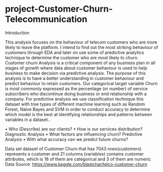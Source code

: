 # project-Customer-Churn-Telecommunication
Introduction

This analysis focuses on the behaviour of telecom customers who are more likely to leave the platform. I intend to find out the most striking behaviour of customers through EDA and later on use some of predictive analytics technique to determine the customer who are most likely to churn. Customer churn Analysis is a critical component of any business plan in all stages of growth where data about customer behaviour is used to help business to make decision via predictive analysis. The purpose of this analysis is to have a better understanding in customer behaviour and predict behaviour to retain customers.
 Our categorical target variable Churn is most commonly expressed as the percentage (or number) of service subscribers who discontinue doing business or end relationship with a company. For predictive analysis we use classification technique this dataset with  tree types of different machine learning such as Random Forest, Naïve Bayes and SVM in order to conduct accuracy to determine which model is the best at identifying relationships and patterns between variables in a dataset.. 

• Who (Describe) are our clients? 
• How is our services distribution? Diagnostic Analysis 
• What factors are influencing churn? Predictive Analysis
• With what accuracy can we predict future churns? 

Data set
dataset of Customer Churn that has 7043 rows(customers) represents a customer and 21 columns (variables) contains customer attributes, which is 18 of them are categorical and 3 of them are numeric 
Data Source: https://www.kaggle.com/blastchar/telco-customer-churn
